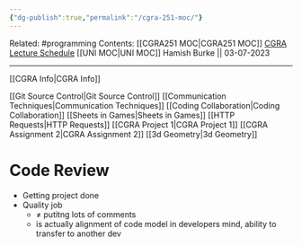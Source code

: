 ```yaml
---
{"dg-publish":true,"permalink":"/cgra-251-moc/"}
---
```


Related: #programming 
Contents: [[CGRA251 MOC\|CGRA251 MOC]]
[CGRA Lecture Schedule](https://ecs.wgtn.ac.nz/Courses/CGRA251_2023T2/LectureSchedule)
[[UNI MOC\|UNI MOC]]
Hamish Burke || 03-07-2023
***

[[CGRA Info\|CGRA Info]]

[[Git Source Control\|Git Source Control]]
[[Communication Techniques\|Communication Techniques]]
[[Coding Collaboration\|Coding Collaboration]]
[[Sheets in Games\|Sheets in Games]]
[[HTTP Requests\|HTTP Requests]]
[[CGRA Project 1\|CGRA Project 1]]
[[CGRA Assignment 2\|CGRA Assignment 2]]
[[3d Geometry\|3d Geometry]]

# Code Review

- Getting project done
- Quality job
	- ≠ putitng lots of comments
	- is actually alignment of code model in developers mind, ability to transfer to another dev

